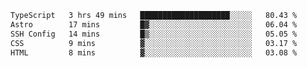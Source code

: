 <!--START_SECTION:waka-->

```txt
TypeScript   3 hrs 49 mins   ████████████████████░░░░░   80.43 %
Astro        17 mins         █▓░░░░░░░░░░░░░░░░░░░░░░░   06.04 %
SSH Config   14 mins         █▒░░░░░░░░░░░░░░░░░░░░░░░   05.05 %
CSS          9 mins          ▓░░░░░░░░░░░░░░░░░░░░░░░░   03.17 %
HTML         8 mins          ▓░░░░░░░░░░░░░░░░░░░░░░░░   03.08 %
```

<!--END_SECTION:waka-->
